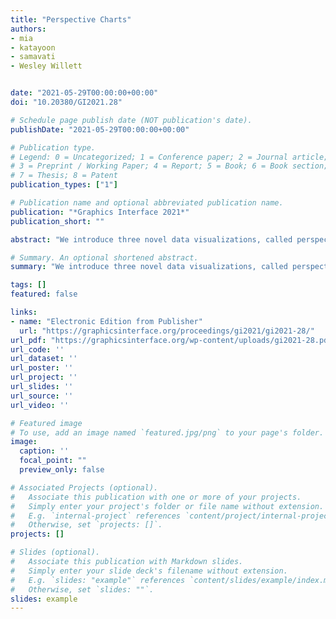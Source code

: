 ```yaml
---
title: "Perspective Charts"
authors:
- mia
- katayoon
- samavati
- Wesley Willett


date: "2021-05-29T00:00:00+00:00"
doi: "10.20380/GI2021.28"

# Schedule page publish date (NOT publication's date).
publishDate: "2021-05-29T00:00:00+00:00"

# Publication type.
# Legend: 0 = Uncategorized; 1 = Conference paper; 2 = Journal article;
# 3 = Preprint / Working Paper; 4 = Report; 5 = Book; 6 = Book section;
# 7 = Thesis; 8 = Patent
publication_types: ["1"]

# Publication name and optional abbreviated publication name.
publication: "*Graphics Interface 2021*"
publication_short: ""

abstract: "We introduce three novel data visualizations, called perspective charts, based on the concept of size constancy in linear perspective projection. Bar charts are a popular and commonly used tool for the interpretation of datasets, however, representing datasets with multi-scale variation is challenging in a bar chart due to limitations in viewing space. Each of our designs focuses on the static representation of datasets with large ranges with respect to important variations in the data. Through a user study, we measure the effectiveness of our designs for representing these datasets in comparison to traditional methods, such as a standard bar chart or a broken-axis bar chart, and state-of-the-art methods, such as a scale-stack bar chart. The evaluation reveals that our designs allow pieces of data to be visually compared at a level of accuracy similar to traditional visualizations. Our designs demonstrate advantages when compared to state-of-the-art visualizations designed to represent datasets with large outliers."

# Summary. An optional shortened abstract.
summary: "We introduce three novel data visualizations, called perspective charts, based on the concept of size constancy in linear perspective projection..."

tags: []
featured: false

links:
- name: "Electronic Edition from Publisher"
  url: "https://graphicsinterface.org/proceedings/gi2021/gi2021-28/"
url_pdf: "https://graphicsinterface.org/wp-content/uploads/gi2021-28.pdf"
url_code: ''
url_dataset: ''
url_poster: ''
url_project: ''
url_slides: ''
url_source: ''
url_video: ''

# Featured image
# To use, add an image named `featured.jpg/png` to your page's folder. 
image:
  caption: ''
  focal_point: ""
  preview_only: false

# Associated Projects (optional).
#   Associate this publication with one or more of your projects.
#   Simply enter your project's folder or file name without extension.
#   E.g. `internal-project` references `content/project/internal-project/index.md`.
#   Otherwise, set `projects: []`.
projects: []

# Slides (optional).
#   Associate this publication with Markdown slides.
#   Simply enter your slide deck's filename without extension.
#   E.g. `slides: "example"` references `content/slides/example/index.md`.
#   Otherwise, set `slides: ""`.
slides: example
---
```

